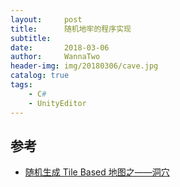 ```yaml
---
layout:     post
title:      随机地牢的程序实现
subtitle:   
date:       2018-03-06
author:     WannaTwo
header-img: img/20180306/cave.jpg
catalog: true
tags:
    - C#
    - UnityEditor
---
```


## 参考

- [随机生成 Tile Based 地图之——洞穴](https://www.indienova.com/indie-game-development/procedural-content-generation-tile-based-random-cave-map/)
